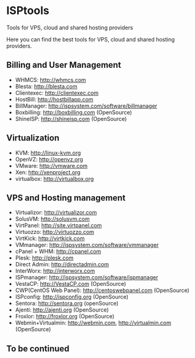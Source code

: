 # ISPtools
Tools for VPS, cloud and shared hosting providers

Here you can find the best tools for VPS, cloud and shared hosting providers.

## Billing and User Management
* WHMCS: http://whmcs.com
* Blesta: http://blesta.com
* Clientexec: http://clientexec.com
* HostBill: http://hostbillapp.com
* BillManager: http://ispsystem.com/software/billmanager
* Boxbilling: http://boxbilling.com (OpenSource)
* ShineISP: http://shineisp.com (OpenSource)

## Virtualization
* KVM: http://linux-kvm.org
* OpenVZ: http://openvz.org
* VMware: http://vmware.com
* Xen: http://xenproject.org
* virtualbox: http://virtualbox.org

## VPS and Hosting management
* Virtualizor: http://virtualizor.com
* SolusVM: http://solusvm.com
* VirtPanel: http://site.virtpanel.com
* Virtuozzo: http://virtuozzo.com
* VirtKick: http://virtkick.com
* VMmanager: http://ispsystem.com/software/vmmanager
* cPanel + WHM: http://cpanel.com
* Plesk: http://plesk.com
* Direct Admin: http://directadmin.com
* InterWorx: http://interworx.com
* ISPmanager: http://ispsystem.com/software/ispmanager
* VestaCP: http://VestaCP.com (OpenSource)
* CWP(CentOS Web Panel): http://centoswebpanel.com (OpenSource)
* ISPconfig: http://ispconfig.org (OpenSource)
* Sentora: http://sentora.org (openSource)
* Ajenti: http://ajenti.org (OpenSource)
* Froxlor: http://froxlor.org (OpenSource)
* Webmin+Virtualmin: http://webmin.com, http://virtualmin.com (OpenSource)

## To be continued
